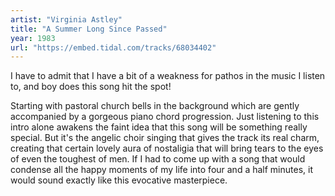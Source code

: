 ```yaml
---
artist: "Virginia Astley" 
title: "A Summer Long Since Passed"
year: 1983
url: "https://embed.tidal.com/tracks/68034402"
---
```


I have to admit that I have a bit of a weakness for pathos in the music I
listen to, and boy does this song hit the spot!

Starting with pastoral church bells in the background which are gently
accompanied by a gorgeous piano chord progression. Just listening to this intro
alone awakens the faint idea that this song will be something really special.
But it's the angelic choir singing that gives the track its real charm,
creating that certain lovely aura of nostaligia that will bring tears to the
eyes of even the toughest of men. If I had to come up with a song that would
condense all the happy moments of my life into four and a half minutes, it
would sound exactly like this evocative masterpiece.
